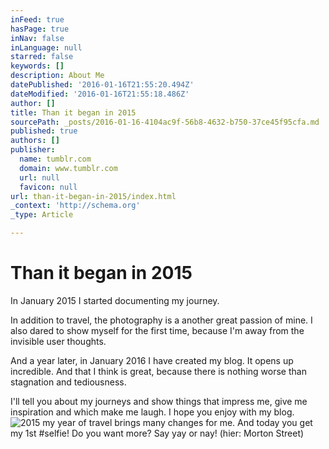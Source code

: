 ```yaml
---
inFeed: true
hasPage: true
inNav: false
inLanguage: null
starred: false
keywords: []
description: About Me
datePublished: '2016-01-16T21:55:20.494Z'
dateModified: '2016-01-16T21:55:18.486Z'
author: []
title: Than it began in 2015
sourcePath: _posts/2016-01-16-4104ac9f-56b8-4632-b750-37ce45f95cfa.md
published: true
authors: []
publisher:
  name: tumblr.com
  domain: www.tumblr.com
  url: null
  favicon: null
url: than-it-began-in-2015/index.html
_context: 'http://schema.org'
_type: Article

---
```

# Than it began in 2015

In January 2015 I started documenting my journey. 

In addition to travel, the photography is a another great passion of mine. I also dared to show myself for the first time, because I'm away from the invisible user thoughts.  

And a year later, in January 2016 I have created my blog. It opens up incredible. And that I think is great, because there is nothing worse than stagnation and tediousness. 

I'll tell you about my journeys and show things that impress me, give me inspiration and which make me laugh. I hope you enjoy with my blog.
![2015 my year of travel brings many changes for me. And today you get my 1st #selfie! Do you want more? Say yay or nay!  (hier: Morton Street)](https://s3-us-west-2.amazonaws.com/the-grid-img/p/ab1da14136f69e534fbcab40833ae5748f47fb4b.jpg)
